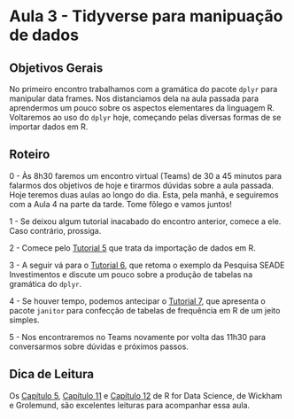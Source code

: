 #  Aula 3 - Tidyverse para manipuação de dados

## Objetivos Gerais

No primeiro encontro trabalhamos com a gramática do pacote `dplyr` para manipular data frames. Nos distanciamos dela na aula passada para aprendermos um pouco sobre os aspectos elementares da linguagem R. Voltaremos ao uso do `dplyr` hoje, começando pelas diversas formas de se importar dados em R.


## Roteiro

0 - Às 8h30 faremos um encontro virtual (Teams) de 30 a 45 minutos para falarmos dos objetivos de hoje e tirarmos dúvidas sobre a aula passada. Hoje teremos duas aulas ao longo do dia. Esta, pela manhã, e seguiremos com a Aula 4 na parte da tarde. Tome fôlego e vamos juntos!

1 - Se deixou algum tutorial inacabado do encontro anterior, comece a ele. Caso contrário, prossiga.

2 - Comece pelo [Tutorial 5](https://github.com/seade-R/egesp-seade-intro-programacao/blob/master/tutorial/tutorial-05.md) que trata da importação de dados em R.

3 - A seguir vá para o [Tutorial 6](https://github.com/seade-R/egesp-seade-intro-programacao/blob/master/tutorial/tutorial-06.md), que retoma o exemplo da Pesquisa SEADE Investimentos e discute um pouco sobre a produção de tabelas na gramática do `dplyr`. 

4 - Se houver tempo, podemos antecipar o [Tutorial 7](https://github.com/seade-R/egesp-seade-intro-programacao/blob/master/tutorial/tutorial-07.md), que apresenta o pacote `janitor` para confecção de tabelas de frequência em R de um jeito simples.

5 - Nos encontraremos no Teams novamente por volta das 11h30 para conversarmos sobre dúvidas e próximos passos.

## Dica de Leitura

Os [Capítulo 5](https://r4ds.had.co.nz/transform.html), [Capítulo 11](https://r4ds.had.co.nz/data-import.html) e [Capítulo 12](https://r4ds.had.co.nz/tidy-data.html) de R for Data Science, de Wickham e Grolemund, são excelentes leituras para acompanhar essa aula.
